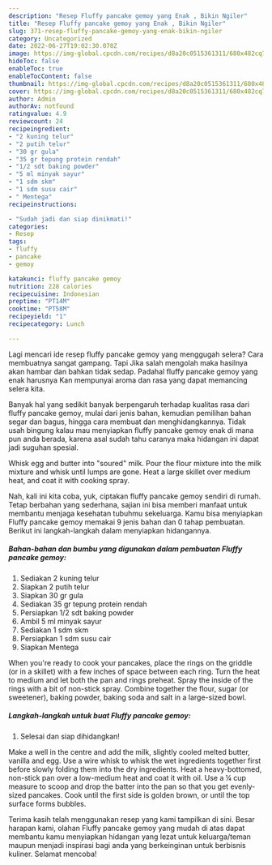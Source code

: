 ```yaml
---
description: "Resep Fluffy pancake gemoy yang Enak , Bikin Ngiler"
title: "Resep Fluffy pancake gemoy yang Enak , Bikin Ngiler"
slug: 371-resep-fluffy-pancake-gemoy-yang-enak-bikin-ngiler
category: Uncategorized
date: 2022-06-27T19:02:30.078Z
image: https://img-global.cpcdn.com/recipes/d8a20c0515361311/680x482cq70/fluffy-pancake-gemoy-foto-resep-utama.jpg
hideToc: false
enableToc: true
enableTocContent: false
thumbnail: https://img-global.cpcdn.com/recipes/d8a20c0515361311/680x482cq70/fluffy-pancake-gemoy-foto-resep-utama.jpg
cover: https://img-global.cpcdn.com/recipes/d8a20c0515361311/680x482cq70/fluffy-pancake-gemoy-foto-resep-utama.jpg
author: Admin
authorAv: notfound
ratingvalue: 4.9
reviewcount: 24
recipeingredient:
- "2 kuning telur"
- "2 putih telur"
- "30 gr gula"
- "35 gr tepung protein rendah"
- "1/2 sdt baking powder"
- "5 ml minyak sayur"
- "1 sdm skm"
- "1 sdm susu cair"
- " Mentega"
recipeinstructions:

- "Sudah jadi dan siap dinikmati!"
categories:
- Resep
tags:
- fluffy
- pancake
- gemoy

katakunci: fluffy pancake gemoy 
nutrition: 228 calories
recipecuisine: Indonesian
preptime: "PT14M"
cooktime: "PT58M"
recipeyield: "1"
recipecategory: Lunch

---
```



Lagi mencari ide resep fluffy pancake gemoy yang menggugah selera? Cara membuatnya sangat gampang. Tapi Jika salah mengolah maka hasilnya akan hambar dan bahkan tidak sedap. Padahal fluffy pancake gemoy yang enak harusnya Kan mempunyai aroma dan rasa yang dapat memancing selera kita.


Banyak hal yang sedikit banyak berpengaruh terhadap kualitas rasa dari fluffy pancake gemoy, mulai dari jenis bahan, kemudian pemilihan bahan segar dan bagus, hingga cara membuat dan menghidangkannya. Tidak usah bingung kalau mau menyiapkan fluffy pancake gemoy enak di mana pun anda berada, karena asal sudah tahu caranya maka hidangan ini dapat jadi suguhan spesial.

Whisk egg and butter into &#34;soured&#34; milk. Pour the flour mixture into the milk mixture and whisk until lumps are gone. Heat a large skillet over medium heat, and coat it with cooking spray.


Nah, kali ini kita coba, yuk, ciptakan fluffy pancake gemoy sendiri di rumah. Tetap berbahan yang sederhana, sajian ini bisa memberi manfaat untuk membantu menjaga kesehatan tubuhmu sekeluarga. Kamu bisa menyiapkan Fluffy pancake gemoy memakai 9 jenis bahan dan 0 tahap pembuatan. Berikut ini langkah-langkah dalam menyiapkan hidangannya.

<!--inarticleads1-->

##### Bahan-bahan dan bumbu yang digunakan dalam pembuatan Fluffy pancake gemoy:

1. Sediakan 2 kuning telur
1. Siapkan 2 putih telur
1. Siapkan 30 gr gula
1. Sediakan 35 gr tepung protein rendah
1. Persiapkan 1/2 sdt baking powder
1. Ambil 5 ml minyak sayur
1. Sediakan 1 sdm skm
1. Persiapkan 1 sdm susu cair
1. Siapkan  Mentega


When you&#39;re ready to cook your pancakes, place the rings on the griddle (or in a skillet) with a few inches of space between each ring. Turn the heat to medium and let both the pan and rings preheat. Spray the inside of the rings with a bit of non-stick spray. Combine together the flour, sugar (or sweetener), baking powder, baking soda and salt in a large-sized bowl. 

<!--inarticleads2-->

##### Langkah-langkah untuk buat Fluffy pancake gemoy:


1. Selesai dan siap dihidangkan!

Make a well in the centre and add the milk, slightly cooled melted butter, vanilla and egg. Use a wire whisk to whisk the wet ingredients together first before slowly folding them into the dry ingredients. Heat a heavy-bottomed, non-stick pan over a low-medium heat and coat it with oil. Use a ¼ cup measure to scoop and drop the batter into the pan so that you get evenly-sized pancakes. Cook until the first side is golden brown, or until the top surface forms bubbles. 

Terima kasih telah menggunakan resep yang kami tampilkan di sini. Besar harapan kami, olahan Fluffy pancake gemoy yang mudah di atas dapat membantu kamu menyiapkan hidangan yang lezat untuk keluarga/teman maupun menjadi inspirasi bagi anda yang berkeinginan untuk berbisnis kuliner. Selamat mencoba!
